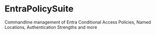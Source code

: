 # EntraPolicySuite
 Commandline management of Entra Conditional Access Policies, Named Locations, Authentication Strengths and more
